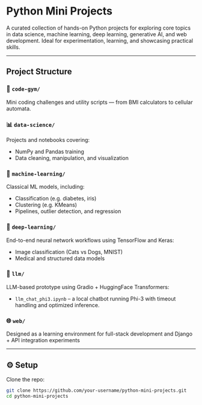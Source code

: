 # Python Mini Projects

A curated collection of hands-on Python projects for exploring core topics in data science, machine learning, deep learning, generative AI, and web development. Ideal for experimentation, learning, and showcasing practical skills.

---

## Project Structure

### 🧪 `code-gym/`
Mini coding challenges and utility scripts — from BMI calculators to cellular automata.

### 📊 `data-science/`
Projects and notebooks covering:
- NumPy and Pandas training
- Data cleaning, manipulation, and visualization

### 🤖 `machine-learning/`
Classical ML models, including:
- Classification (e.g. diabetes, iris)
- Clustering (e.g. KMeans)
- Pipelines, outlier detection, and regression

### 🧠 `deep-learning/`
End-to-end neural network workflows using TensorFlow and Keras:
- Image classification (Cats vs Dogs, MNIST)
- Medical and structured data models

### 🧬 `llm/`
LLM-based prototype using Gradio + HuggingFace Transformers:
- `llm_chat_phi3.ipynb` – a local chatbot running Phi-3 with timeout handling and optimized inference.

### 🌐 `web/`
Designed as a learning environment for full-stack development and Django + API integration experiments

---

## ⚙️ Setup

Clone the repo:

```bash
git clone https://github.com/your-username/python-mini-projects.git
cd python-mini-projects
